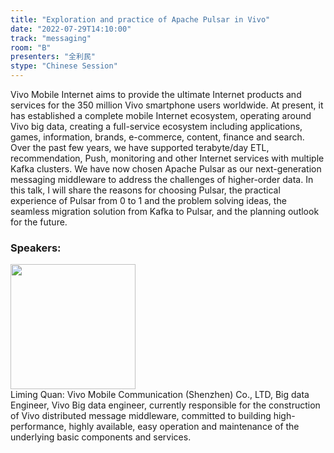 ```yaml
---
title: "Exploration and practice of Apache Pulsar in Vivo"
date: "2022-07-29T14:10:00"
track: "messaging"
room: "B"
presenters: "全利民"
stype: "Chinese Session"
---
```

Vivo Mobile Internet aims to provide the ultimate Internet products and services for the 350 million Vivo smartphone users worldwide. At present, it has established a complete mobile Internet ecosystem, operating around Vivo big data, creating a full-service ecosystem including applications, games, information, brands, e-commerce, content, finance and search.
Over the past few years, we have supported terabyte/day ETL, recommendation, Push, monitoring and other Internet services with multiple Kafka clusters. We have now chosen Apache Pulsar as our next-generation messaging middleware to address the challenges of higher-order data.
In this talk, I will share the reasons for choosing Pulsar, the practical experience of Pulsar from 0 to 1 and the problem solving ideas, the seamless migration solution from Kafka to Pulsar, and the planning outlook for the future.
 ### Speakers: 
 <img src="images/speaker/1209.png" width="200" /><br>Liming Quan: Vivo Mobile Communication (Shenzhen) Co., LTD, Big data Engineer, Vivo Big data engineer, currently responsible for the construction of Vivo distributed message middleware, committed to building high-performance, highly available, easy operation and maintenance of the underlying basic components and services.

 